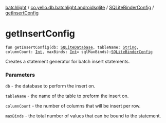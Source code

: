 [batchlight](../../index.md) / [co.yello.db.batchlight.androidsqlite](../index.md) / [SQLiteBinderConfig](index.md) / [getInsertConfig](get-insert-config.md)

# getInsertConfig

`fun getInsertConfig(db: `[`SQLiteDatabase`](https://developer.android.com/reference/android/database/sqlite/SQLiteDatabase.html)`, tableName: `[`String`](https://kotlinlang.org/api/latest/jvm/stdlib/kotlin/-string/index.html)`, columnCount: `[`Int`](https://kotlinlang.org/api/latest/jvm/stdlib/kotlin/-int/index.html)`, maxBinds: `[`Int`](https://kotlinlang.org/api/latest/jvm/stdlib/kotlin/-int/index.html)` = sqlMaxBinds): `[`SQLiteBinderConfig`](index.md)

Creates a statement generator for batch insert statements.

### Parameters

`db` - the database to perform the insert on.

`tableName` - the name of the table to preform the insert on.

`columnCount` - the number of columns that will be insert per row.

`maxBinds` - the total number of values that can be bound to the statement.